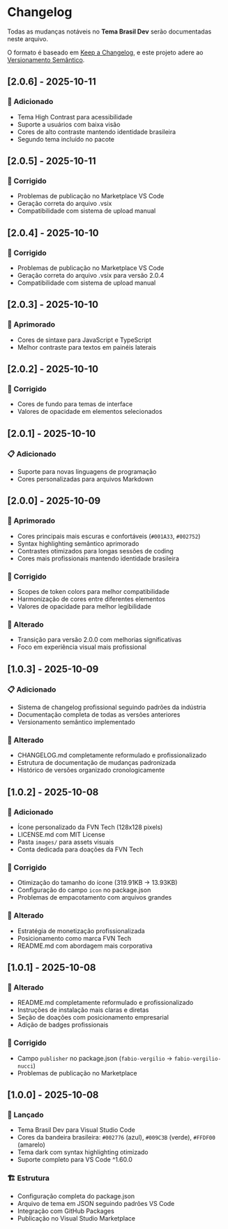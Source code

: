 # Changelog

Todas as mudanças notáveis no **Tema Brasil Dev** serão documentadas neste arquivo.

O formato é baseado em [Keep a Changelog](https://keepachangelog.com/pt-BR/1.1.0/), e este projeto adere ao [Versionamento Semântico](https://semver.org/spec/v2.0.0.html).


## [2.0.6] - 2025-10-11
### 🎨 Adicionado
- Tema High Contrast para acessibilidade
- Suporte a usuários com baixa visão  
- Cores de alto contraste mantendo identidade brasileira
- Segundo tema incluído no pacote

## [2.0.5] - 2025-10-11
### 🔧 Corrigido
- Problemas de publicação no Marketplace VS Code
- Geração correta do arquivo .vsix
- Compatibilidade com sistema de upload manual

## [2.0.4] - 2025-10-10
### 🔧 Corrigido
- Problemas de publicação no Marketplace VS Code
- Geração correta do arquivo .vsix para versão 2.0.4
- Compatibilidade com sistema de upload manual

## [2.0.3] - 2025-10-10
### 🎨 Aprimorado
- Cores de sintaxe para JavaScript e TypeScript
- Melhor contraste para textos em painéis laterais

## [2.0.2] - 2025-10-10
### 🔧 Corrigido
- Cores de fundo para temas de interface
- Valores de opacidade em elementos selecionados

## [2.0.1] - 2025-10-10
### 📋 Adicionado
- Suporte para novas linguagens de programação
- Cores personalizadas para arquivos Markdown

## [2.0.0] - 2025-10-09
### 🎨 Aprimorado
- Cores principais mais escuras e confortáveis (`#001A33`, `#002752`)
- Syntax highlighting semântico aprimorado
- Contrastes otimizados para longas sessões de coding
- Cores mais profissionais mantendo identidade brasileira

### 🔧 Corrigido
- Scopes de token colors para melhor compatibilidade
- Harmonização de cores entre diferentes elementos
- Valores de opacidade para melhor legibilidade

### 💼 Alterado
- Transição para versão 2.0.0 com melhorias significativas
- Foco em experiência visual mais profissional

## [1.0.3] - 2025-10-09
### 📋 Adicionado
- Sistema de changelog profissional seguindo padrões da indústria
- Documentação completa de todas as versões anteriores
- Versionamento semântico implementado

### 🎨 Alterado
- CHANGELOG.md completamente reformulado e profissionalizado
- Estrutura de documentação de mudanças padronizada
- Histórico de versões organizado cronologicamente

## [1.0.2] - 2025-10-08
### 🎨 Adicionado
- Ícone personalizado da FVN Tech (128x128 pixels)
- LICENSE.md com MIT License
- Pasta `images/` para assets visuais
- Conta dedicada para doações da FVN Tech

### 🔧 Corrigido
- Otimização do tamanho do ícone (319.91KB → 13.93KB)
- Configuração do campo `icon` no package.json
- Problemas de empacotamento com arquivos grandes

### 💼 Alterado
- Estratégia de monetização profissionalizada
- Posicionamento como marca FVN Tech
- README.md com abordagem mais corporativa

## [1.0.1] - 2025-10-08
### 📝 Alterado
- README.md completamente reformulado e profissionalizado
- Instruções de instalação mais claras e diretas
- Seção de doações com posicionamento empresarial
- Adição de badges profissionais

### 🔧 Corrigido
- Campo `publisher` no package.json (`fabio-vergilio` → `fabio-vergilio-nucci`)
- Problemas de publicação no Marketplace

## [1.0.0] - 2025-10-08
### 🚀 Lançado
- Tema Brasil Dev para Visual Studio Code
- Cores da bandeira brasileira: `#002776` (azul), `#009C3B` (verde), `#FFDF00` (amarelo)
- Tema dark com syntax highlighting otimizado
- Suporte completo para VS Code ^1.60.0

### 🏗️ Estrutura
- Configuração completa do package.json
- Arquivo de tema em JSON seguindo padrões VS Code
- Integração com GitHub Packages
- Publicação no Visual Studio Marketplace


